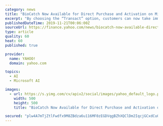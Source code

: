 ```yaml
---
category: news
title: "BioCatch Now Available for Direct Purchase and Activation on Microsoft Azure Marketplace"
excerpt: "By choosing the “Transact” option, customers can now take immediate advantage of the BioCatch platform, contracting directly through the Azure Marketplace for rapid deployment and implementation. BioCatch’s behavioral biometrics platform uses machine-learning artificial intelligence (AI) techniques to passively collect over 2,000 ..."
publishedDateTime: 2019-11-21T00:06:00Z
sourceUrl: https://finance.yahoo.com/news/biocatch-now-available-direct-purchase-143000523.html
type: article
quality: 60
heat: 60
published: true

provider:
  name: YAHOO!
  domain: yahoo.com

topics:
  - AI
  - Microsoft AI

images:
  - url: https://s.yimg.com/cv/apiv2/social/images/yahoo_default_logo.png
    width: 500
    height: 500
    title: "BioCatch Now Available for Direct Purchase and Activation on Microsoft Azure Marketplace"

secured: "plw4A7mTjZtlFwdfx9M8ZBdza6u116MF0zEGDVqgBZhXQClDm2IqcjGCxdCuOILWgM9XhyNb8YN2Wy+E6KLgeE51/7nVSO2048IzWoNgyR0DVHrZ8u9AVnn8D9LRlOmQOeEZjWqEO0KBunmvttYg3EN9Pr1a19DBpeZ94l5D1JmGImVOj7vsqy/b1ALTSFK5XVwyT40J4NHnL4E42X4hluW8E8SJFA9avtjU52ngLwSAUnh0jxHkCTP8QIIIz4dVniFYz7Sl9wG1dHtMTQKInA==;/k2oIBZ9VyKhY3v9xUVyXg=="
---
```


